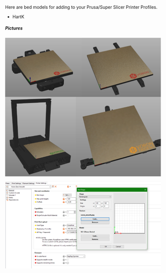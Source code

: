 Here are bed models for adding to your Prusa/Super Slicer Printer Profiles.
 - HartK

##### Pictures
![Examples](Image.png)



![Examples](screenshot.png) 
